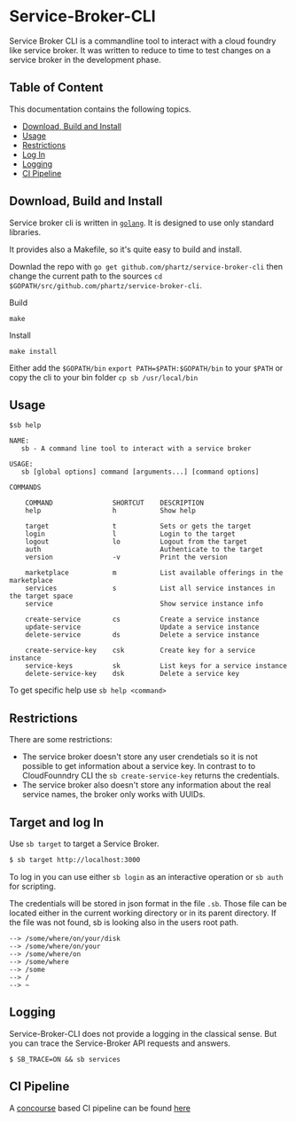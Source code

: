 # Service-Broker-CLI
Service Broker CLI is a commandline tool to interact with a cloud foundry like service broker.
It was written to reduce to time to test changes on a service broker in the development phase.

## Table of Content
This documentation contains the following topics.

* [Download, Build and Install](##Download-Build-and-Install)
* [Usage](##Usage)
* [Restrictions](##Restrictions)
* [Log In](##Log-In)
* [Logging](##Logging)
* [CI Pipeline](##ci-pipeline)

## Download, Build and Install
Service broker cli is written in [`golang`](https://golang.org). It is designed to use only standard libraries.

It provides also a Makefile, so it's quite easy to build and install.

Downlad the repo with `go get github.com/phartz/service-broker-cli` then change the current path to the sources `cd $GOPATH/src/github.com/phartz/service-broker-cli`.

Build
```
make
```

Install
```
make install
```

Either add the `$GOPATH/bin` `export PATH=$PATH:$GOPATH/bin` to your `$PATH` or copy the cli to your bin folder `cp sb /usr/local/bin`

## Usage
```
$sb help

NAME:
   sb - A command line tool to interact with a service broker

USAGE:
   sb [global options] command [arguments...] [command options]

COMMANDS

    COMMAND               SHORTCUT    DESCRIPTION
    help                  h           Show help

    target                t           Sets or gets the target
    login                 l           Login to the target
    logout                lo          Logout from the target
    auth                              Authenticate to the target
    version               -v          Print the version

    marketplace           m           List available offerings in the marketplace
    services              s           List all service instances in the target space
    service                           Show service instance info

    create-service        cs          Create a service instance
    update-service                    Update a service instance
    delete-service        ds          Delete a service instance

    create-service-key    csk         Create key for a service instance
    service-keys          sk          List keys for a service instance
    delete-service-key    dsk         Delete a service key

```

To get specific help use `sb help <command>`


## Restrictions

There are some restrictions:
* The service broker doesn't store any user crendetials so it is not possible to get information about a service key.
In contrast to to CloudFounndry CLI the `sb create-service-key` returns the credentials.
* The service broker also doesn't store any information about the real service names, the broker only works with UUIDs.


## Target and log In

Use `sb target` to target a Service Broker.

```bash
$ sb target http://localhost:3000
```

To log in you can use either `sb login` as an interactive operation or `sb auth` for scripting.

The credentials will be stored in json format in the file `.sb`. Those file can be located either in the current working directory or in its parent directory. If the file was not found, sb is looking also in the users root path.

```
--> /some/where/on/your/disk
--> /some/where/on/your
--> /some/where/on
--> /some/where
--> /some
--> /
--> ~
```

## Logging

Service-Broker-CLI does not provide a logging in the classical sense. But you can trace the Service-Broker API requests and answers.

```
$ SB_TRACE=ON && sb services
```

## CI Pipeline

A [concourse](concourse.ci) based CI pipeline can be found [here](https://phartz.dedyn.io/teams/main/pipelines/service-broker-cli)
